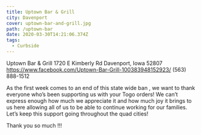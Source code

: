 ```yaml
---
title: Uptown Bar & Grill
city: Davenport
cover: uptown-bar-and-grill.jpg
path: /uptown-bar
date: 2020-03-30T14:21:06.374Z
tags:
  - Curbside
---
```


Uptown Bar & Grill
1720 E Kimberly Rd
Davenport, Iowa 52807
https://www.facebook.com/Uptown-Bar-Grill-100383948152923/
(563) 888-1512

As the first week comes to an end of this state wide ban , we want to thank everyone who’s been supporting us with your Togo orders! We can’t express enough how much we appreciate it and how much joy it brings to us here allowing all of us to be able to continue working for our families. Let’s keep this support going throughout the quad cities!

Thank you so much !!!
